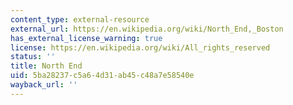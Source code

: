 ```yaml
---
content_type: external-resource
external_url: https://en.wikipedia.org/wiki/North_End,_Boston
has_external_license_warning: true
license: https://en.wikipedia.org/wiki/All_rights_reserved
status: ''
title: North End
uid: 5ba28237-c5a6-4d31-ab45-c48a7e58540e
wayback_url: ''
---
```

